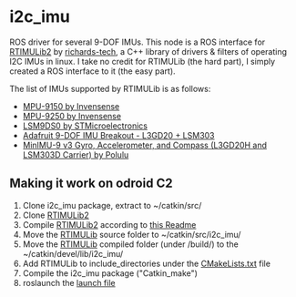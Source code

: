 i2c_imu
=======

ROS driver for several 9-DOF IMUs.  This node is a ROS interface for [RTIMULib2](https://github.com/RTIMULib/RTIMULib2) by [richards-tech](http://richardstechnotes.wordpress.com/), a C++ library of drivers & filters of operating I2C IMUs in linux.  I take no credit for RTIMULib (the hard part), I simply created a ROS interface to it (the easy part).

The list of IMUs supported by RTIMULib is as follows:

- [MPU-9150 by Invensense](http://www.invensense.com/mems/gyro/mpu9150.html)
- [MPU-9250 by Invensense](http://www.invensense.com/mems/gyro/mpu9250.html)
- [LSM9DS0 by STMicroelectronics](http://www.st.com/web/en/catalog/sense_power/FM89/SC1448/PF258556)
- [Adafruit 9-DOF IMU Breakout - L3GD20 + LSM303](http://www.adafruit.com/product/1714)
- [MinIMU-9 v3 Gyro, Accelerometer, and Compass (L3GD20H and LSM303D Carrier) by Polulu](http://www.pololu.com/product/2468)




## Making it work on odroid C2

1. Clone i2c_imu package, extract to ~/catkin/src/
2. Clone [RTIMULib2](https://github.com/RTIMULib/RTIMULib2)
3. Compile [RTIMULib2](https://github.com/RTIMULib/RTIMULib2) according to [this Readme](https://github.com/RTIMULib/RTIMULib2/tree/master/Linux)
4. Move the [RTIMULib](https://github.com/RTIMULib/RTIMULib2/tree/master/RTIMULib) source folder to ~/catkin/src/i2c_imu/
5. Move the [RTIMULib](https://github.com/RTIMULib/RTIMULib2/tree/master/Linux) compiled folder (under /build/) to the ~/catkin/devel/lib/i2c_imu/
6. Add RTIMULib to include_directories under the [CMakeLists.txt](https://github.com/jeskesen/i2c_imu/blob/master/CMakeLists.txt) file 
7. Compile the i2c_imu package ("Catkin_make")
8. roslaunch the [launch file](https://github.com/jeskesen/i2c_imu/blob/master/launch/i2c_imu_auto.launch)

